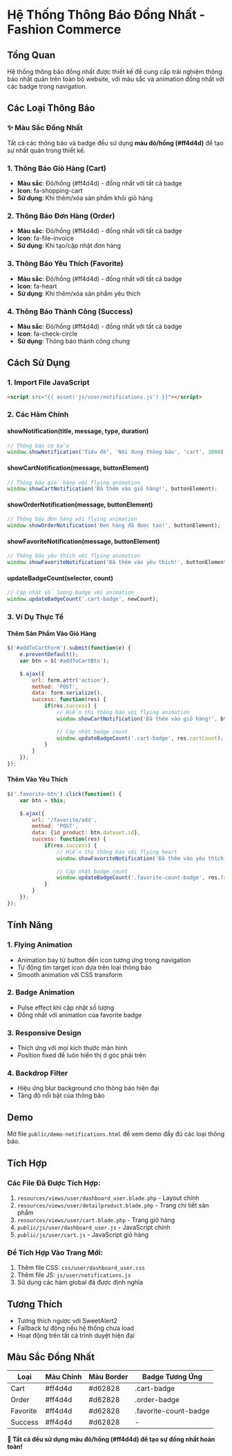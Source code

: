 # Hệ Thống Thông Báo Đồng Nhất - Fashion Commerce

## Tổng Quan

Hệ thống thông báo đồng nhất được thiết kế để cung cấp trải nghiệm thông báo nhất quán trên toàn bộ website, với màu sắc và animation đồng nhất với các badge trong navigation.

## Các Loại Thông Báo

### ✨ Màu Sắc Đồng Nhất
Tất cả các thông báo và badge đều sử dụng **màu đỏ/hồng (#ff4d4d)** để tạo sự nhất quán trong thiết kế.

### 1. Thông Báo Giỏ Hàng (Cart)
- **Màu sắc**: Đỏ/hồng (#ff4d4d) - đồng nhất với tất cả badge
- **Icon**: fa-shopping-cart
- **Sử dụng**: Khi thêm/xóa sản phẩm khỏi giỏ hàng

### 2. Thông Báo Đơn Hàng (Order)
- **Màu sắc**: Đỏ/hồng (#ff4d4d) - đồng nhất với tất cả badge
- **Icon**: fa-file-invoice
- **Sử dụng**: Khi tạo/cập nhật đơn hàng

### 3. Thông Báo Yêu Thích (Favorite)
- **Màu sắc**: Đỏ/hồng (#ff4d4d) - đồng nhất với tất cả badge
- **Icon**: fa-heart
- **Sử dụng**: Khi thêm/xóa sản phẩm yêu thích

### 4. Thông Báo Thành Công (Success)
- **Màu sắc**: Đỏ/hồng (#ff4d4d) - đồng nhất với tất cả badge
- **Icon**: fa-check-circle
- **Sử dụng**: Thông báo thành công chung

## Cách Sử Dụng

### 1. Import File JavaScript

```html
<script src="{{ asset('js/user/notifications.js') }}"></script>
```

### 2. Các Hàm Chính

#### showNotification(title, message, type, duration)
```javascript
// Thông báo cơ bản
window.showNotification('Tiêu đề', 'Nội dung thông báo', 'cart', 3000);
```

#### showCartNotification(message, buttonElement)
```javascript
// Thông báo giỏ hàng với flying animation
window.showCartNotification('Đã thêm vào giỏ hàng!', buttonElement);
```

#### showOrderNotification(message, buttonElement)
```javascript
// Thông báo đơn hàng với flying animation
window.showOrderNotification('Đơn hàng đã được tạo!', buttonElement);
```

#### showFavoriteNotification(message, buttonElement)
```javascript
// Thông báo yêu thích với flying animation
window.showFavoriteNotification('Đã thêm vào yêu thích!', buttonElement);
```

#### updateBadgeCount(selector, count)
```javascript
// Cập nhật số lượng badge với animation
window.updateBadgeCount('.cart-badge', newCount);
```

### 3. Ví Dụ Thực Tế

#### Thêm Sản Phẩm Vào Giỏ Hàng
```javascript
$('#addToCartForm').submit(function(e) {
    e.preventDefault();
    var btn = $('#addToCartBtn');
    
    $.ajax({
        url: form.attr('action'),
        method: 'POST',
        data: form.serialize(),
        success: function(res) {
            if(res.success) {
                // Hiển thị thông báo với flying animation
                window.showCartNotification('Đã thêm vào giỏ hàng!', btn[0]);
                
                // Cập nhật badge count
                window.updateBadgeCount('.cart-badge', res.cartCount);
            }
        }
    });
});
```

#### Thêm Vào Yêu Thích
```javascript
$('.favorite-btn').click(function() {
    var btn = this;
    
    $.ajax({
        url: '/favorite/add',
        method: 'POST',
        data: {id_product: btn.dataset.id},
        success: function(res) {
            if(res.success) {
                // Hiển thị thông báo với flying heart
                window.showFavoriteNotification('Đã thêm vào yêu thích!', btn);
                
                // Cập nhật badge count
                window.updateBadgeCount('.favorite-count-badge', res.favoriteCount);
            }
        }
    });
});
```

## Tính Năng

### 1. Flying Animation
- Animation bay từ button đến icon tương ứng trong navigation
- Tự động tìm target icon dựa trên loại thông báo
- Smooth animation với CSS transform

### 2. Badge Animation
- Pulse effect khi cập nhật số lượng
- Đồng nhất với animation của favorite badge

### 3. Responsive Design
- Thích ứng với mọi kích thước màn hình
- Position fixed để luôn hiển thị ở góc phải trên

### 4. Backdrop Filter
- Hiệu ứng blur background cho thông báo hiện đại
- Tăng độ nổi bật của thông báo

## Demo

Mở file `public/demo-notifications.html` để xem demo đầy đủ các loại thông báo.

## Tích Hợp

### Các File Đã Được Tích Hợp:
1. `resources/views/user/dashboard_user.blade.php` - Layout chính
2. `resources/views/user/detailproduct.blade.php` - Trang chi tiết sản phẩm
3. `resources/views/user/cart.blade.php` - Trang giỏ hàng
4. `public/js/user/dashboard_user.js` - JavaScript chính
5. `public/js/user/cart.js` - JavaScript giỏ hàng

### Để Tích Hợp Vào Trang Mới:
1. Thêm file CSS: `css/user/dashboard_user.css`
2. Thêm file JS: `js/user/notifications.js`
3. Sử dụng các hàm global đã được định nghĩa

## Tương Thích

- Tương thích ngược với SweetAlert2
- Fallback tự động nếu hệ thống chưa load
- Hoạt động trên tất cả trình duyệt hiện đại

## Màu Sắc Đồng Nhất

| Loại | Màu Chính | Màu Border | Badge Tương Ứng |
|------|-----------|------------|-----------------|
| Cart | #ff4d4d | #d62828 | .cart-badge |
| Order | #ff4d4d | #d62828 | .order-badge |
| Favorite | #ff4d4d | #d62828 | .favorite-count-badge |
| Success | #ff4d4d | #d62828 | - |

**🎨 Tất cả đều sử dụng màu đỏ/hồng (#ff4d4d) để tạo sự đồng nhất hoàn toàn!**

